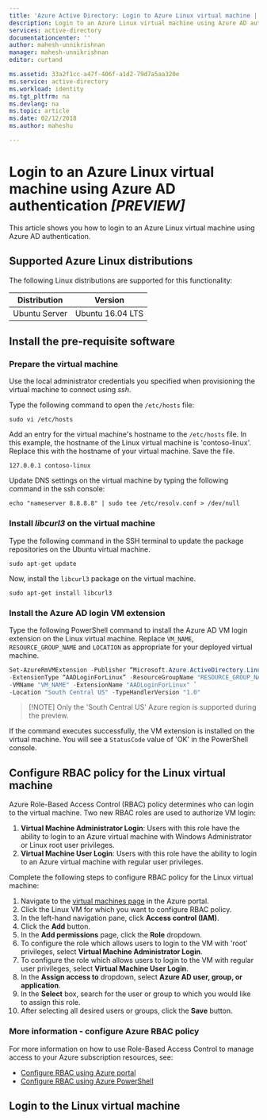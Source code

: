 ```yaml
---
title: 'Azure Active Directory: Login to Azure Linux virtual machine | Microsoft Docs'
description: Login to an Azure Linux virtual machine using Azure AD authentication
services: active-directory
documentationcenter: ''
author: mahesh-unnikrishnan
manager: mahesh-unnikrishnan
editor: curtand

ms.assetid: 33a2f1cc-a47f-406f-a1d2-79d7a5aa320e
ms.service: active-directory
ms.workload: identity
ms.tgt_pltfrm: na
ms.devlang: na
ms.topic: article
ms.date: 02/12/2018
ms.author: maheshu

---
```


# Login to an Azure Linux virtual machine using Azure AD authentication *[PREVIEW]*
This article shows you how to login to an Azure Linux virtual machine using Azure AD authentication.

## Supported Azure Linux distributions
The following Linux distributions are supported for this functionality:

| Distribution | Version |
| --- | --- |
| Ubuntu Server | Ubuntu 16.04 LTS |


## Install the pre-requisite software

### Prepare the virtual machine
Use the local administrator credentials you specified when provisioning the virtual machine to connect using *ssh*.

Type the following command to open the ```/etc/hosts``` file:
```
sudo vi /etc/hosts
```

Add an entry for the virtual machine's hostname to the ```/etc/hosts``` file. In this example, the hostname of the Linux virtual machine is 'contoso-linux'. Replace this with the hostname of your virtual machine. Save the file.
```
127.0.0.1 contoso-linux
```

Update DNS settings on the virtual machine by typing the following command in the ssh console:
```
echo "nameserver 8.8.8.8" | sudo tee /etc/resolv.conf > /dev/null
```

### Install *libcurl3* on the virtual machine
Type the following command in the SSH terminal to update the package repositories on the Ubuntu virtual machine.
```
sudo apt-get update
```
Now, install the ```libcurl3``` package on the virtual machine.
```
sudo apt-get install libcurl3
```

### Install the Azure AD login VM extension
Type the following PowerShell command to install the Azure AD VM login extension on the Linux virtual machine. Replace ```VM_NAME```, ```RESOURCE_GROUP_NAME``` and ```LOCATION``` as appropriate for your deployed virtual machine.

```PowerShell
Set-AzureRmVMExtension -Publisher “Microsoft.Azure.ActiveDirectory.LinuxSSH.Edp” `
-ExtensionType “AADLoginForLinux” -ResourceGroupName "RESOURCE_GROUP_NAME" `
-VMName "VM_NAME" -ExtensionName "AADLoginForLinux" `
-Location "South Central US" -TypeHandlerVersion "1.0"
```

>[!NOTE] Only the 'South Central US' Azure region is supported during the preview.
>

If the command executes successfully, the VM extension is installed on the virtual machine. You will see a ```StatusCode``` value of 'OK' in the PowerShell console.


## Configure RBAC policy for the Linux virtual machine
Azure Role-Based Access Control (RBAC) policy determines who can login to the virtual machine. Two new RBAC roles are used to authorize VM login:
1. **Virtual Machine Administrator Login**: Users with this role have the ability to login to an Azure virtual machine with Windows Administrator or Linux root user privileges.
2. **Virtual Machine User Login**: Users with this role have the ability to login to an Azure virtual machine with regular user privileges.

Complete the following steps to configure RBAC policy for the Linux virtual machine:

1. Navigate to the [virtual machines page](https://portal.azure.com/#blade/HubsExtension/Resources/resourceType/Microsoft.Compute%2FVirtualMachines) in the Azure portal.
2. Click the Linux VM for which you want to configure RBAC policy.
3. In the left-hand navigation pane, click **Access control (IAM)**.
4. Click the **Add** button.
5. In the **Add permissions** page, click the **Role** dropdown.
6. To configure the role which allows users to login to the VM with 'root' privileges, select **Virtual Machine Administrator Login**.
7. To configure the role which allows users to login to the VM with regular user privileges, select **Virtual Machine User Login**.
8. In the **Assign access to** dropdown, select **Azure AD user, group, or application**.
9. In the **Select** box, search for the user or group to which you would like to assign this role.
10. After selecting all desired users or groups, click the **Save** button.

### More information - configure Azure RBAC policy
For more information on how to use Role-Based Access Control to manage access to your Azure subscription resources, see:
* [Configure RBAC using Azure portal](../../active-directory/role-based-access-control-configure.md)
* [Configure RBAC using Azure PowerShell](../../active-directory/role-based-access-control-manage-access-powershell.md)

## Login to the Linux virtual machine

